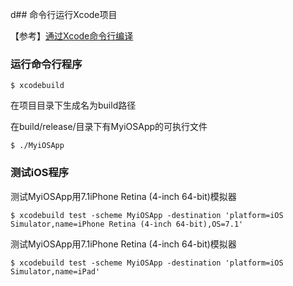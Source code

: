  d## 命令行运行Xcode项目

【参考】[通过Xcode命令行编译](http://www.jianshu.com/p/55b80e746e38)

### 运行命令行程序

```
$ xcodebuild
```

在项目目录下生成名为build路径

在build/release/目录下有MyiOSApp的可执行文件

```
$ ./MyiOSApp
``` 

### 测试iOS程序

测试MyiOSApp用7.1iPhone Retina (4-inch 64-bit)模拟器

```
$ xcodebuild test -scheme MyiOSApp -destination 'platform=iOS Simulator,name=iPhone Retina (4-inch 64-bit),OS=7.1'
```

测试MyiOSApp用7.1iPhone Retina (4-inch 64-bit)模拟器

```
$ xcodebuild test -scheme MyiOSApp -destination 'platform=iOS Simulator,name=iPad'
```

